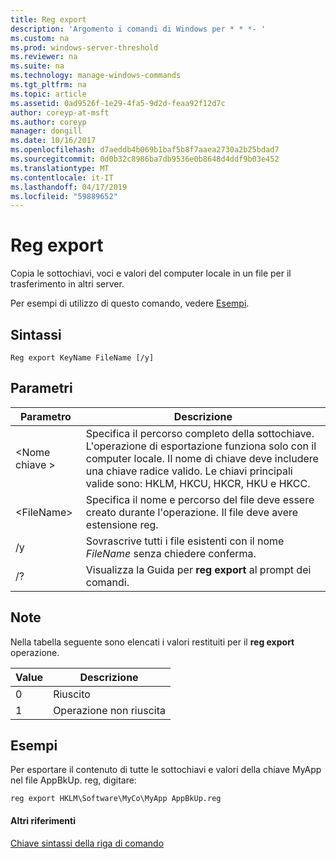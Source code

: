 ```yaml
---
title: Reg export
description: 'Argomento i comandi di Windows per * * *- '
ms.custom: na
ms.prod: windows-server-threshold
ms.reviewer: na
ms.suite: na
ms.technology: manage-windows-commands
ms.tgt_pltfrm: na
ms.topic: article
ms.assetid: 0ad9526f-1e29-4fa5-9d2d-feaa92f12d7c
author: coreyp-at-msft
ms.author: coreyp
manager: dongill
ms.date: 10/16/2017
ms.openlocfilehash: d7aeddb4b069b1baf5b8f7aaea2730a2b25bdad7
ms.sourcegitcommit: 0d0b32c8986ba7db9536e0b8648d4ddf9b03e452
ms.translationtype: MT
ms.contentlocale: it-IT
ms.lasthandoff: 04/17/2019
ms.locfileid: "59889652"
---
```

# <a name="reg-export"></a>Reg export



Copia le sottochiavi, voci e valori del computer locale in un file per il trasferimento in altri server.

Per esempi di utilizzo di questo comando, vedere [Esempi](#BKMK_examples).

## <a name="syntax"></a>Sintassi

```
Reg export KeyName FileName [/y]
```

## <a name="parameters"></a>Parametri

|Parametro|Descrizione|
|---------|-----------|
|\<Nome chiave >|Specifica il percorso completo della sottochiave. L'operazione di esportazione funziona solo con il computer locale. Il nome di chiave deve includere una chiave radice valido. Le chiavi principali valide sono: HKLM, HKCU, HKCR, HKU e HKCC.|
|\<FileName>|Specifica il nome e percorso del file deve essere creato durante l'operazione. Il file deve avere estensione reg.|
|/y|Sovrascrive tutti i file esistenti con il nome *FileName* senza chiedere conferma.|
|/?|Visualizza la Guida per **reg export** al prompt dei comandi.|

## <a name="remarks"></a>Note

Nella tabella seguente sono elencati i valori restituiti per il **reg export** operazione.

|Value|Descrizione|
|-----|-----------|
|0|Riuscito|
|1|Operazione non riuscita|

## <a name="BKMK_examples"></a>Esempi

Per esportare il contenuto di tutte le sottochiavi e valori della chiave MyApp nel file AppBkUp. reg, digitare:
```
reg export HKLM\Software\MyCo\MyApp AppBkUp.reg
```

#### <a name="additional-references"></a>Altri riferimenti

[Chiave sintassi della riga di comando](command-line-syntax-key.md)
